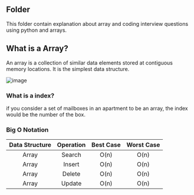 ## Folder ##
This folder contain explanation about array and coding interview questions using python and arrays.

## What is a Array? ##


An array is a collection of similar data elements stored at contiguous memory locations. It is the simplest data structure.

![image](https://user-images.githubusercontent.com/75685022/160166912-e0a5640c-c1d7-48ea-8163-78435228d7df.png)


### What is a index? #
if you consider a set of mailboxes in an apartment to be an array, the index would be the number of the box.


### Big O Notation #
| Data Structure | Operation | Best Case | Worst Case|
| :---: | :---: | :---: | :---: |
| Array | Search | O(n) | O(n) |
| Array | Insert | O(n) | O(n) |
| Array | Delete | O(n) | O(n) |
| Array | Update | O(n) | O(n) |

